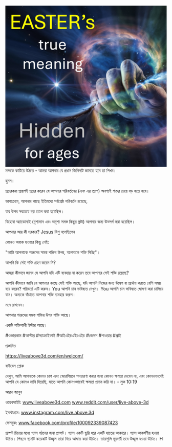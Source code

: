 ![Video cover image](../cover.jpeg)
মন্দকে কাটিয়ে উঠতে - আমরা আপনার যে প্রধান জিনিসটি জানতে হবে তা শিখব।

হুমম।

প্রচারকরা প্রায়শই প্রচার করেন যে আপনার পরিবর্তনের (এবং এর ত্যাগ) অবশ্যই শত্রুর চেয়ে বড় হতে হবে।

ভাগ্যক্রমে, আপনার কাছে ইতিমধ্যে সর্বশ্রেষ্ঠ পরিবর্তন রয়েছে,

যার উপর সবচেয়ে বড় ত্যাগ করা হয়েছিল।

যিহোবা অ্যাডোনাই (দৃশ্যমান এবং অদৃশ্য সমস্ত কিছুর স্রষ্টা) আপনার জন্য উত্সর্গ করা হয়েছিল।

আপনার আর কী দরকার? Jesus যিশু বলেছিলেন

কোনও অবাক হওয়ার কিছু নেই:

"আমি আপনাকে শত্রুদের সমস্ত শক্তির উপর, আপনাকে শক্তি দিচ্ছি"।

আপনি কি সেই শক্তি গ্রহণ করেন নি?

আমরা কীভাবে জানব যে আপনি যদি এটি ব্যবহার না করেন তবে আপনার সেই শক্তি রয়েছে?

আপনি কীভাবে জানি যে আপনার কাছে সেই শক্তি আছে, যদি আপনি নিজের জন্য উদ্বেগ বা প্রার্থনা করতে বেশি সময় ব্যয় করেন? পরিবর্তে এটি করুন। You আপনি চান ভবিষ্যত দেখুন। You আপনি চান ভবিষ্যত ঘোষণা করা চালিয়ে যান। অন্যকে বাঁচাতে আপনার শক্তি ব্যবহার করুন।

মনে রাখবেন।

আপনার শত্রুদের সমস্ত শক্তির উপর শক্তি আছে।

একটি শক্তিশালী ইস্টার আছে।

#ওভারকাম #আল্টার #স্যাক্রাইফাই #আইএইচএইচএইচ #জেসস #পাওয়ার #প্রাই

প্রস্তাবিত

https://liveabove3d.com/en/welcom/

বাইবেল শ্লোক


দেখুন, আমি আপনাকে কোনও চাপ এবং স্কোরপিয়নে পদচারণা করার জন্য কোনও ক্ষমতা দেবেন না, এবং কোনওভাবেই আপনি যে কোনও মানি দিয়েছি, যাতে আপনি কোনওভাবেই ক্ষমতা প্রদান করি না। - লুক 10:19


আরও জানুন

ওয়েবসাইট: www.liveabove3d.com www.reddit.com/user/live-above-3d


ইনস্টাগ্রাম: www.instagram.com/live.above.3d


ফেসবুক: www.facebook.com/profile/100092339087423


প্রম্পট চিত্রের মধ্যে গ্যাস গঠনের জন্য প্রম্পট। গ্যাস একটি ছুরি ধরে একটি হাতের আকারে। গ্যাস আকর্ষণীয় হওয়া উচিত। পিছনে স্থানটি কয়েকটি উজ্জ্বল তারা দিয়ে আঘাত করা উচিত। তারাগুলি দূরবর্তী তবে উজ্জ্বল হওয়া উচিত। H










